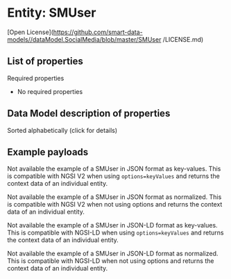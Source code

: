 Entity: SMUser   
===============  
[Open License](https://github.com/smart-data-models//dataModel.SocialMedia/blob/master/SMUser /LICENSE.md)  

## List of properties  

Required properties  
- No required properties  ## Data Model description of properties  
Sorted alphabetically (click for details)  
## Example payloads    
Not available the example of a SMUser  in JSON format as key-values. This is compatible with NGSI V2 when  using `options=keyValues` and returns the context data of an individual entity.  
Not available the example of a SMUser  in JSON format as normalized. This is compatible with NGSI V2 when not using options and returns the context data of an individual entity.  
Not available the example of a SMUser  in JSON-LD format as key-values. This is compatible with NGSI-LD when  using `options=keyValues` and returns the context data of an individual entity.  
Not available the example of a SMUser  in JSON-LD format as normalized. This is compatible with NGSI-LD when not using options and returns the context data of an individual entity.  
